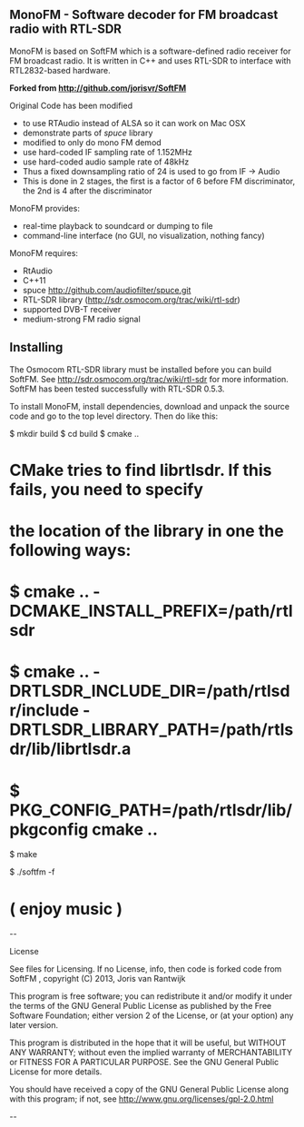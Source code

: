 
  MonoFM - Software decoder for FM broadcast radio with RTL-SDR
 ---------------------------------------------------------------

MonoFM is based on SoftFM which is a software-defined radio receiver for FM broadcast radio.
It is written in C++ and uses RTL-SDR to interface with RTL2832-based hardware.

**Forked from  http://github.com/jorisvr/SoftFM**

Original Code has been modified

 * to use RTAudio instead of ALSA so it can work on Mac OSX
 * demonstrate parts of *spuce* library
 * modified to only do mono FM demod
 * use hard-coded IF sampling rate of 1.152MHz
 * use hard-coded audio sample rate of 48kHz
 * Thus a fixed downsampling ratio of 24 is used to go from IF -> Audio
 * This is done in 2 stages,
           the first is a factor of 6 before FM discriminator,
           the 2nd is 4 after the discriminator

MonoFM provides:
 * real-time playback to soundcard or dumping to file
 * command-line interface (no GUI, no visualization, nothing fancy)

MonoFM requires:
 * RtAudio
 * C++11
 * spuce http://github.com/audiofilter/spuce.git
 * RTL-SDR library (http://sdr.osmocom.org/trac/wiki/rtl-sdr)
 * supported DVB-T receiver
 * medium-strong FM radio signal

  Installing
  ----------

The Osmocom RTL-SDR library must be installed before you can build SoftFM.
See http://sdr.osmocom.org/trac/wiki/rtl-sdr for more information.
SoftFM has been tested successfully with RTL-SDR 0.5.3.

To install MonoFM, install dependencies, download and unpack the source code and go to the
top level directory. Then do like this:

 $ mkdir build
 $ cd build
 $ cmake ..

 # CMake tries to find librtlsdr. If this fails, you need to specify
 # the location of the library in one the following ways:
 #
 #  $ cmake .. -DCMAKE_INSTALL_PREFIX=/path/rtlsdr
 #  $ cmake .. -DRTLSDR_INCLUDE_DIR=/path/rtlsdr/include -DRTLSDR_LIBRARY_PATH=/path/rtlsdr/lib/librtlsdr.a
 #  $ PKG_CONFIG_PATH=/path/rtlsdr/lib/pkgconfig cmake ..

 $ make

 $ ./softfm -f <radio-frequency-in-Hz>

 # ( enjoy music )

--

License

See files for Licensing. If no License, info, then code is forked code from SoftFM
, copyright (C) 2013, Joris van Rantwijk

This program is free software; you can redistribute it and/or modify
it under the terms of the GNU General Public License as published by
the Free Software Foundation; either version 2 of the License, or
(at your option) any later version.

This program is distributed in the hope that it will be useful,
but WITHOUT ANY WARRANTY; without even the implied warranty of
MERCHANTABILITY or FITNESS FOR A PARTICULAR PURPOSE.  See the
GNU General Public License for more details.

You should have received a copy of the GNU General Public License along
with this program; if not, see http://www.gnu.org/licenses/gpl-2.0.html

--

